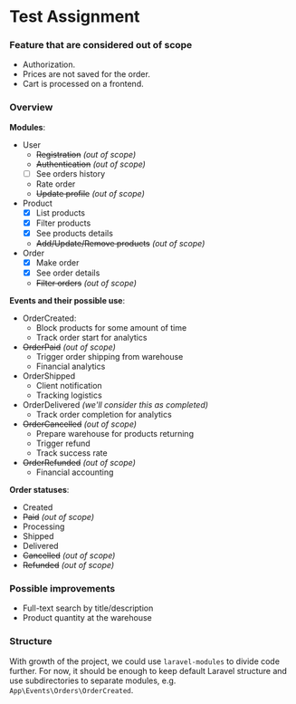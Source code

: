 # Test Assignment

### Feature that are considered out of scope

* Authorization.
* Prices are not saved for the order.
* Cart is processed on a frontend.

### Overview

**Modules**:
* User
  * ~~Registration~~ _(out of scope)_
  * ~~Authentication~~ _(out of scope)_
  * [ ] See orders history
  * Rate order
  * ~~Update profile~~ _(out of scope)_
* Product
  * [x] List products
  * [x] Filter products
  * [x] See products details
  * ~~Add/Update/Remove products~~ _(out of scope)_
* Order
  * [x] Make order
  * [x] See order details
  * ~~Filter orders~~ _(out of scope)_

**Events and their possible use**:
* OrderCreated:
  * Block products for some amount of time
  * Track order start for analytics
* ~~OrderPaid~~ _(out of scope)_
  * Trigger order shipping from warehouse
  * Financial analytics
* OrderShipped
  * Client notification
  * Tracking logistics
* OrderDelivered _(we'll consider this as completed)_
  * Track order completion for analytics
* ~~OrderCancelled~~ _(out of scope)_
  * Prepare warehouse for products returning
  * Trigger refund
  * Track success rate
* ~~OrderRefunded~~ _(out of scope)_
  * Financial accounting

**Order statuses**:
* Created
* ~~Paid~~ _(out of scope)_
* Processing
* Shipped
* Delivered
* ~~Cancelled~~ _(out of scope)_
* ~~Refunded~~ _(out of scope)_

### Possible improvements
* Full-text search by title/description
* Product quantity at the warehouse

### Structure

With growth of the project, we could use `laravel-modules` to divide code further. For now, it should be enough to keep default Laravel structure and use subdirectories to separate modules, e.g. `App\Events\Orders\OrderCreated`.
